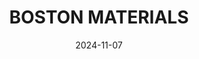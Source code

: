 ---  
layout: startup_page  
title: "BOSTON MATERIALS"  
id: "bomaterials.com"  
permalink: "/bostonmaterialsbomaterials.com11072024/"  
website: "https://www.bomaterials.com/"  
funding_round: ""  
funding_amount: "$13.5M"  
investors: "AccelR8, Diamond Edge Ventures, Valo Ventures, Gatemore Venture Partners, Collab Fund, Woori Venture Partners"  
about: "Boston Materials manufactures advanced materials for semiconductors and aerospace using patented Z-axis Fiber™ technology. Their materials are conductive and durable like metal but lightweight like plastic, solving thermal management and weight reduction challenges. The company is expanding its manufacturing capabilities to meet increasing demand."  
markets: "Semiconductors, Aerospace, Electrified Vehicles, Advanced Materials, Materials Science, Manufacturing, Composites, Carbon Fiber"  
hq: "Billerica, Massachusetts, United States"  
founded_year: "2016"  
linkedin: "https://www.linkedin.com/company/bostonmaterials"  
twitter: "https://twitter.com/bostonmaterials"  
instagram: ""  
facebook: "https://www.facebook.com/BostonMaterials"  
crunchbase: "https://www.crunchbase.com/organization/boston-materials"  
pitchbook: "https://pitchbook.com/profiles/company/234565-03"  

date_display: "07-Nov-2024"  
date: "2024-11-07"

# SEO Optimization  
meta_title: "BOSTON MATERIALS -  Funding ($13.5M)"  
meta_description: "BOSTON MATERIALS, Boston Materials manufactures advanced materials for semiconductors and aerospace using patented Z-axis Fiber™ technology. Their materials are conduct..."  
meta_keywords: "BOSTON MATERIALS, Semiconductors, Aerospace, Electrified Vehicles, Advanced Materials, Materials Science, Manufacturing, Composites, Carbon Fiber,  funding"  
canonical_url: "https://startup.projectstartups.com/bostonmaterialsbomaterials.com11072024/"  
---